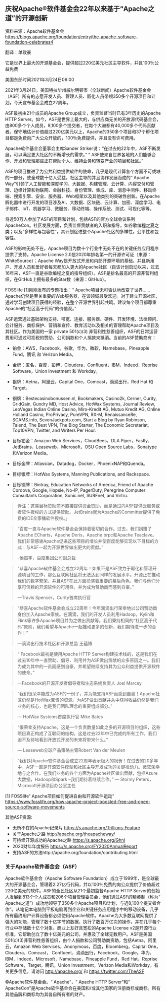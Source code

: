 ## 庆祝Apache®软件基金会22年以来基于“Apache之道”的开源创新

资料来源：Apache软件基金会 https://blogs.apache.org/foundation/entry/the-apache-software-foundation-celebrates4   

翻译：单致豪

它是世界上最大的开源基金会，提供超过220亿美元社区主导软件，并且100％公益免费

美国东部时间2021年3月24日09:00                    
                                                                          
2021年3月24日，美国特拉华州威尔明顿市（全球新闻）Apache软件基金会（ASF）所有的志愿开发人员、管理人员、孵化人员带领350多个开源项目和计划，今天宣布基金会成立22周年。

ASF最初由21个成员的Apache Group成立，负责监督当时已有3年历史的Apache HTTP Server。如今，ASF是世界上最大的，与供应商无关的开放源代码基金会，由800多个个人成员，8,100多个提交者，在每个大洲都有40,000多个代码贡献者。保守地估计价值超过220亿美元以上，Apache的350多个项目和37个孵化项目都是免费向广大公众开放的，100％免费提供，并且没有许可费用。

Apache软件基金会董事会主席Sander Striker说：“在过去的22年中，ASF不断发展，可以满足更大社区的不断增长的需求。” “ ASF使来自世界各地的人们能够合作、开发和管理那些正在帮助个人、维持业务和转变产业的项目和社区。”

ASF的项目推进了为公共利益提供软件的使命，几乎是现代计算各个方面不可或缺的一部分，使全球数十亿人受益。社区主导的并且协作发展而成的“ Apache Way”引领了人工智能和深度学习、大数据、构建管理、云计算、内容交付和管理、边缘计算和物联网、金融科技、身份管理、集成、库、消息中间件、移动终端、搜索引擎、安全、服务器、Web框架以及其他类别的突破性创新。在Apache孵化器中进行开发的项目涉及AI、大数据、区块链、云计算、加密、深度学习、电子邮件、IoT、机器学习、微服务、移动终端、操作系统、测试、可视化等等。

将近50万人参加了ASF的项目和计划，包括ASF的官方全球会议系列ApacheCon。社区发展方面，负责监督贡献者的入职和指导，如谷歌编程之夏之类；以及“多样性与包容性”，其计划促进整个Apache社区的多样性，公平性和包容性。

ASF的影响无处不在，Apache项目为数十个行业中无处不在的关键任务应用程序提供了支持。Apache License 2.0是2020年排名第一的开源许可证（来源：WhiteSource）；Apache Way是开放式开发和内部开源环境的基础。并且新用户、开发人员和爱好者每天都加入更大的Apache社区（自该计划启动以来，过去16年来，ASF一直是谷歌编程之夏的指导组织）。ASF是排名最高的开源非营利组织，在GitHub上拥有最多的Star数（来源：GitHub）。

FOSSlife [1]刚刚发布的专题指出：“ Apache项目无可否认地改变了世界……Apache仍然是至关重要的Web服务器，在该领域最受欢迎。对于建立开源社区，通过学习创建项目获得的经验，在整个开源世界引起共鸣。建议每个项目都尊重Apache的“社区高于代码”的价值观。”

ASF运营通过基础架构支持、带宽、连接、服务器、硬件、开发环境、法律顾问、会计服务、商标保护、营销和宣传、教育活动以及相关的管理帮助Apache项目及其社区。作为美国的一家 private 501(c)(3) 非营利性慈善组织，ASF的日常运营费用可通过可扣税的赞助、公司捐款和个人捐款来抵消。当前的ASF赞助商有：

* 铂金：AWS，Facebook，谷歌，华为，微软，Namebase，Pineapple Fund，腾讯 和 Verizon Media。
* 金牌：匿名，百度，彭博，Cloudera，Confluent，IBM，Indeed，Reprise Software，Union Investment 和 Workday。
* 银牌：Aetna，阿里云，Capital One，Comcast，滴滴出行，Red Hat 和 Target。
* 铜牌：Bestecasinobonussen.nl, Bookmakers, Casino2k, Cerner, Curity, GridGain, Gundry MD, Host Advice, HotWax Systems, Journal Review, LeoVegas Indian Online Casino, Miro-Kredit AG, Mutuo Kredit AG, Online Holland Casino, ProPrivacy, PureVPN, RX-M, RenaissanceRe, SCAMS.info, SevenJackpots.com, Start a Blog by Ryan Robinson, Talend, The Best VPN, The Blog Starter, The Economic Secretariat, Top10VPN, Twitter, and Writers Per Hour.

* 目标铂金：Amazon Web Services，CloudBees，DLA Piper，Fastly，JetBrains，Leaseweb，Microsoft，OSU Open Source Labs，Sonatype和Verizon Media。
* 目标金牌：Atlassian，Datadog，Docker，PhoenixNAP和Quenda。
* 目标银牌：HotWax Systems, Manning Publications, and Rackspace.
* 目标铜牌：Bintray, Education Networks of America, Friend of Apache Cordova, Google, Hopsie, No-IP, PagerDuty, Peregrine Computer Consultants Corporation, Sonic.net, SURFnet, and Virtru.
> 译注：这类目标赞助商不直接提供资金赞助，而是通过向ASF提供云服务或者软件授权的方式提供赞助。JetBrains就为Apache的Committer提供了免费的IDE全家桶软件授权。」

> “百度一直与Apache软件基金会保持着密切的合作。过去，我们捐赠了Apache ECharts，Apache Doris，Apache brpc和Apache Teaclave。我们非常感谢Apache促进这些项目的增长并使百度能够实现以下目标的方式：与ASF一起为开源世界做出更大的贡献。” 
> 
> -侯振宇，百度集团公司副总裁

> “恭喜Apache软件基金会成立22周年！如果不是ASF致力于孵化和管理开源项目的工作，那么互联网社区将无法达到同样的发展水平。开源正在推动我们的数字繁荣，并且ASF在此方面扮演着重要的幕后角色。我们与他们分享可信赖的开源软件的可用性，并为成为赞助商而感到自豪。”
>  
> —Travis Spencer，Curity首席执行官

>“恭喜Apache软件基金会成立22周年！今年滴滴出行荣幸地以公司赞助商身份加入Apache家族。在滴滴，我们的开发人员利用Hadoop，Kylin和Flink等许多Apache项目并为之做出贡献等。我们秉持相同的“社区高于代码”原则，我们希望与Apache一起推动更多的创新，我们期待进一步的合作！” 
>
> —滴滴出行技术社区和开源总监 王蕴博

>“ Facebook最初是使用Apache HTTP Server构建技术栈的，这是我们在过去10年中一直赞助、倡导、利用并为ASF做出贡献的众多原因之一。我们为成为其中的一员而感到自豪，并希望继续支持其为公众利益提供开源软件的使命。” 
>
> —Facebook的开源开发者倡导者和生态系统负责人 Joel Marcey

> “我们很荣幸能成为ASF的一份子，并为能支持ASF而感到自豪！Apache社区仍然是HotWax宝贵的资源。为ASF做出贡献并从中获得收益仍然是我们业务的核心，也是我们团队理念的重要组成部分。”
>  
> — HotWax Systems首席执行官 Mike Bates

> “很荣幸支持Apache，这是一个负责数量如此之多的开源项目的组织，这些项目真正构成了互联网的结构。这是过去22年中已完成的所有工作，我们迫不及待地看到开放式开发的未来将带来什么。” 
> 
> — Leaseweb全球产品策略主管Robert Van der Meulen

> “我们对Apache软件基金会成立22周年表示极大的祝贺！在过去的20多年中，ASF一直是开源软件模型和社区主导开发成功的关键推动力。微软荣幸地与之合作。在我们业务的各个方面为Apache社区做出贡献，包括Azure大数据，Hadoop和Spark –我们期待着继续合作。” 
> — Stormy Peters，Microsoft开源项目办公室主任

[1] FOSSlife“ Apache项目如何促进自由和开源软件运动” https://www.fosslife.org/how-apache-project-boosted-free-and-open-source-software-movements

其他ASF资源:
* 无所不在的Apache纪录片 https://s.apache.org/Trillions-Feature
* 关于Apache之路 http://apache.org/theapacheway/
* 可持续开源成功的Apache之路 https://s.apache.org/GhnI
* 2020财年年度报告 https://s.apache.org/FY2020AnnualReport
* 支持ASF的方法http://apache.org/foundation/contributing.html

### 关于Apache软件基金会（ASF）
Apache软件基金会（Apache Software Foundation）成立于1999年，是全球最大的开源基金会，管理着2.27亿行代码，并以100％免费的向公众提供了价值超过220亿美元的软件。ASF的全民社区从21个最初监督Apache HTTP Server的创始人发展到813个个人成员和206个项目管理委员会，他们通过ASF的精英制（称为“ Apache之道”）成功地领导了350多个Apache项目和计划，与近8,100个提交者合作”。从笔记本电脑到平板电脑再到企业和关键任务应用程序中的移动设备，几乎所有最终用户计算设备都必须使用Apache软件。Apache为大多数互联网提供了强大的功能，管理了数十亿字节的数据，执行了数百万亿次的操作，并在几乎每个行业中存储数十亿个对象。商业上友好且宽松的Apache License v2是开源行业标准，它帮助创立了数十亿美元的公司，并惠及了全球无数用户。ASF是美国501(c)(3)非营利性慈善组织，由个人捐款和公司赞助商资助，包括Aetna，阿里云，Amazon Web Services，Anonymous，百度，Bloomberg，Capital One，Cloudera，Comcast， Confluent，滴滴出行，Facebook，Google，华为，IBM，Indeed，Microsoft，Namebase，Pineapple Fund，Red Hat，Reprise Software，Target，腾讯，Union Investment，Verizon Media和Workday。有关更多信息，请访问 http://apache.org/ 和 https://twitter.com/TheASF

©Apache软件基金会。“ Apache”，“ Apache HTTP Server”和“ ApacheCon”是Apache软件基金会在美国和/或其他国家的注册商标或商标。所有其他品牌和商标均为其各自所有者的财产。
